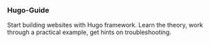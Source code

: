 ### Hugo-Guide

Start building websites with Hugo framework.
Learn the theory, work through a practical example, get hints on troubleshooting.
